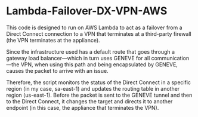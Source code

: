 # Lambda-Failover-DX-VPN-AWS

This code is designed to run on AWS Lambda to act as a failover from a Direct Connect connection to a VPN that terminates at a third-party firewall (the VPN terminates at the appliance).

Since the infrastructure used has a default route that goes through a gateway load balancer—which in turn uses GENEVE for all communication—the VPN, when using this path and being encapsulated by GENEVE, causes the packet to arrive with an issue.

Therefore, the script monitors the status of the Direct Connect in a specific region (in my case, sa-east-1) and updates the routing table in another region (us-east-1). Before the packet is sent to the GENEVE tunnel and then to the Direct Connect, it changes the target and directs it to another endpoint (in this case, the appliance that terminates the VPN).
